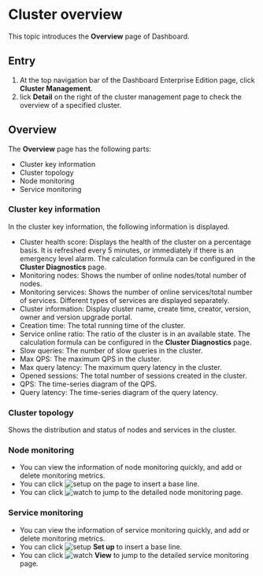 # Cluster overview

This topic introduces the **Overview** page of Dashboard.

## Entry

1. At the top navigation bar of the Dashboard Enterprise Edition page, click **Cluster Management**.
2. lick **Detail** on the right of the cluster management page to check the overview of a specified cluster.

## Overview

The **Overview** page has the following parts:

- Cluster key information
- Cluster topology
- Node monitoring
- Service monitoring

### Cluster key information

In the cluster key information, the following information is displayed.

- Cluster health score: Displays the health of the cluster on a percentage basis. It is refreshed every 5 minutes, or immediately if there is an emergency level alarm. The calculation formula can be configured in the **Cluster Diagnostics** page.
- Monitoring nodes: Shows the number of online nodes/total number of nodes.
- Monitoring services: Shows the number of online services/total number of services. Different types of services are displayed separately.
- Cluster information: Display cluster name, create time, creator, version, owner and version upgrade portal.
- Creation time: The total running time of the cluster.
- Service online ratio: The ratio of the cluster is in an available state. The calculation formula can be configured in the **Cluster Diagnostics** page.
- Slow queries: The number of slow queries in the cluster.
- Max QPS: The maximum QPS in the cluster.
- Max query latency: The maximum query latency in the cluster.
- Opened sessions: The total number of sessions created in the cluster.
- QPS: The time-series diagram of the QPS.
- Query latency: The time-series diagram of the query latency.

### Cluster topology

Shows the distribution and status of nodes and services in the cluster.

### Node monitoring

- You can view the information of node monitoring quickly, and add or delete monitoring metrics.
- You can click ![setup](https://docs-cdn.nebula-graph.com.cn/figures/Setup.png) on the page to insert a base line.
- You can click ![watch](https://docs-cdn.nebula-graph.com.cn/figures/watch.png) to jump to the detailed node monitoring page.

### Service monitoring

- You can view the information of service monitoring quickly, and add or delete monitoring metrics.
- You can click ![setup](https://docs-cdn.nebula-graph.com.cn/figures/Setup.png) **Set up** to insert a base line.
- You can click ![watch](https://docs-cdn.nebula-graph.com.cn/figures/watch.png) **View** to jump to the detailed service monitoring page.
